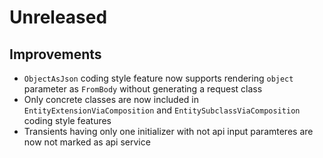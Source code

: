 # Unreleased

## Improvements

- `ObjectAsJson` coding style feature now supports rendering `object` parameter
  as `FromBody` without generating a request class
- Only concrete classes are now included in `EntityExtensionViaComposition` and
 `EntitySubclassViaComposition` coding style features
- Transients having only one initializer with not api input paramteres are now 
  not marked as api service